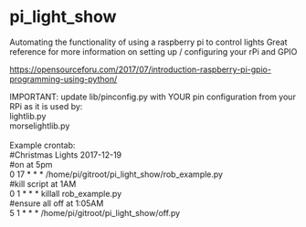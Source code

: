 # pi_light_show
Automating the functionality of using a raspberry pi to control lights
Great reference for more information on setting up / configuring your rPi and GPIO

https://opensourceforu.com/2017/07/introduction-raspberry-pi-gpio-programming-using-python/

IMPORTANT:
update lib/pinconfig.py with YOUR pin configuration from your RPi as it is used by:
<br>    lightlib.py
<br>    morselightlib.py
<br>
<br>Example crontab:
<br>#Christmas Lights 2017-12-19
<br>#on at 5pm
<br>0 17 * * * /home/pi/gitroot/pi_light_show/rob_example.py
<br>#kill script at 1AM
<br>0 1 * * * killall rob_example.py
<br>#ensure all off at 1:05AM
<br>5 1 * * * /home/pi/gitroot/pi_light_show/off.py

